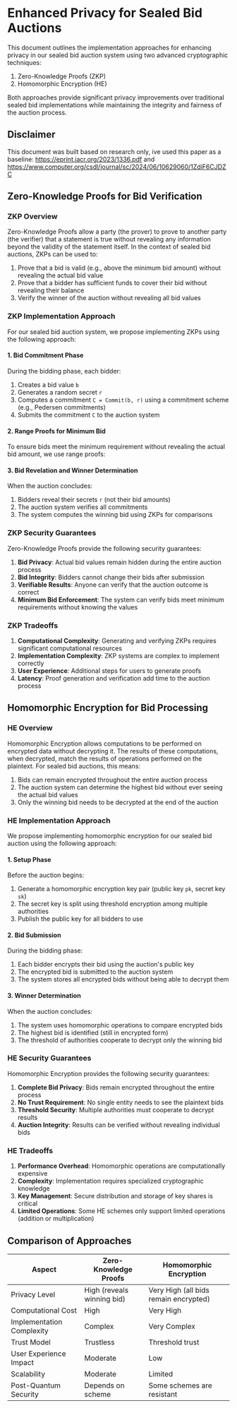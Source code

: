 # Enhanced Privacy for Sealed Bid Auctions

This document outlines the implementation approaches for enhancing privacy in our sealed bid auction system using two advanced cryptographic techniques:

1. Zero-Knowledge Proofs (ZKP)
2. Homomorphic Encryption (HE)

Both approaches provide significant privacy improvements over traditional sealed bid implementations while maintaining the integrity and fairness of the auction process.

## Disclaimer

This document was built based on research only, ive used this paper as a baseline: https://eprint.iacr.org/2023/1336.pdf and https://www.computer.org/csdl/journal/sc/2024/06/10629060/1ZdiF6CJDZC

## Zero-Knowledge Proofs for Bid Verification

### ZKP Overview

Zero-Knowledge Proofs allow a party (the prover) to prove to another party (the verifier) that a statement is true without revealing any information beyond the validity of the statement itself. In the context of sealed bid auctions, ZKPs can be used to:

1. Prove that a bid is valid (e.g., above the minimum bid amount) without revealing the actual bid value
2. Prove that a bidder has sufficient funds to cover their bid without revealing their balance
3. Verify the winner of the auction without revealing all bid values

### ZKP Implementation Approach

For our sealed bid auction system, we propose implementing ZKPs using the following approach:

#### 1. Bid Commitment Phase

During the bidding phase, each bidder:

1. Creates a bid value `b`
2. Generates a random secret `r`
3. Computes a commitment `C = Commit(b, r)` using a commitment scheme (e.g., Pedersen commitments)
4. Submits the commitment `C` to the auction system

#### 2. Range Proofs for Minimum Bid

To ensure bids meet the minimum requirement without revealing the actual bid amount, we use range proofs:

#### 3. Bid Revelation and Winner Determination

When the auction concludes:

1. Bidders reveal their secrets `r` (not their bid amounts)
2. The auction system verifies all commitments
3. The system computes the winning bid using ZKPs for comparisons

### ZKP Security Guarantees

Zero-Knowledge Proofs provide the following security guarantees:

1. **Bid Privacy**: Actual bid values remain hidden during the entire auction process
2. **Bid Integrity**: Bidders cannot change their bids after submission
3. **Verifiable Results**: Anyone can verify that the auction outcome is correct
4. **Minimum Bid Enforcement**: The system can verify bids meet minimum requirements without knowing the values

### ZKP Tradeoffs

1. **Computational Complexity**: Generating and verifying ZKPs requires significant computational resources
2. **Implementation Complexity**: ZKP systems are complex to implement correctly
3. **User Experience**: Additional steps for users to generate proofs
4. **Latency**: Proof generation and verification add time to the auction process

## Homomorphic Encryption for Bid Processing

### HE Overview

Homomorphic Encryption allows computations to be performed on encrypted data without decrypting it. The results of these computations, when decrypted, match the results of operations performed on the plaintext. For sealed bid auctions, this means:

1. Bids can remain encrypted throughout the entire auction process
2. The auction system can determine the highest bid without ever seeing the actual bid values
3. Only the winning bid needs to be decrypted at the end of the auction

### HE Implementation Approach

We propose implementing homomorphic encryption for our sealed bid auction using the following approach:

#### 1. Setup Phase

Before the auction begins:

1. Generate a homomorphic encryption key pair (public key `pk`, secret key `sk`)
2. The secret key is split using threshold encryption among multiple authorities
3. Publish the public key for all bidders to use

#### 2. Bid Submission

During the bidding phase:

1. Each bidder encrypts their bid using the auction's public key
2. The encrypted bid is submitted to the auction system
3. The system stores all encrypted bids without being able to decrypt them

#### 3. Winner Determination

When the auction concludes:

1. The system uses homomorphic operations to compare encrypted bids
2. The highest bid is identified (still in encrypted form)
3. The threshold of authorities cooperate to decrypt only the winning bid

### HE Security Guarantees

Homomorphic Encryption provides the following security guarantees:

1. **Complete Bid Privacy**: Bids remain encrypted throughout the entire process
2. **No Trust Requirement**: No single entity needs to see the plaintext bids
3. **Threshold Security**: Multiple authorities must cooperate to decrypt results
4. **Auction Integrity**: Results can be verified without revealing individual bids

### HE Tradeoffs

1. **Performance Overhead**: Homomorphic operations are computationally expensive
2. **Complexity**: Implementation requires specialized cryptographic knowledge
3. **Key Management**: Secure distribution and storage of key shares is critical
4. **Limited Operations**: Some HE schemes only support limited operations (addition or multiplication)

## Comparison of Approaches

| Aspect                    | Zero-Knowledge Proofs      | Homomorphic Encryption                |
| ------------------------- | -------------------------- | ------------------------------------- |
| Privacy Level             | High (reveals winning bid) | Very High (all bids remain encrypted) |
| Computational Cost        | High                       | Very High                             |
| Implementation Complexity | Complex                    | Very Complex                          |
| Trust Model               | Trustless                  | Threshold trust                       |
| User Experience Impact    | Moderate                   | Low                                   |
| Scalability               | Moderate                   | Limited                               |
| Post-Quantum Security     | Depends on scheme          | Some schemes are resistant            |
